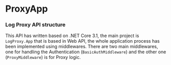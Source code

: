 # ProxyApp
### Log Proxy API structure
This API has written based on .NET Core 3.1, the main project is `LogProxy.App` that is based in Web API, the whole application process has been implemented using middlewares.
There are two main middlewares, one for handling the Authentication (`BasicAuthMiddleware`) and the other one (`ProxyMiddleware`) is for Proxy logic.


